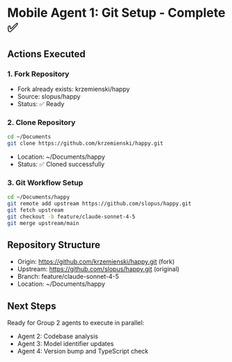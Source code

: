 # Mobile Agent 1: Git Setup - Complete ✅

## Actions Executed

### 1. Fork Repository
- Fork already exists: krzemienski/happy
- Source: slopus/happy
- Status: ✅ Ready

### 2. Clone Repository
```bash
cd ~/Documents
git clone https://github.com/krzemienski/happy.git
```
- Location: ~/Documents/happy
- Status: ✅ Cloned successfully

### 3. Git Workflow Setup
```bash
cd ~/Documents/happy
git remote add upstream https://github.com/slopus/happy.git
git fetch upstream
git checkout -b feature/claude-sonnet-4-5
git merge upstream/main
```

## Repository Structure
- Origin: https://github.com/krzemienski/happy.git (fork)
- Upstream: https://github.com/slopus/happy.git (original)
- Branch: feature/claude-sonnet-4-5
- Location: ~/Documents/happy

## Next Steps
Ready for Group 2 agents to execute in parallel:
- Agent 2: Codebase analysis
- Agent 3: Model identifier updates
- Agent 4: Version bump and TypeScript check